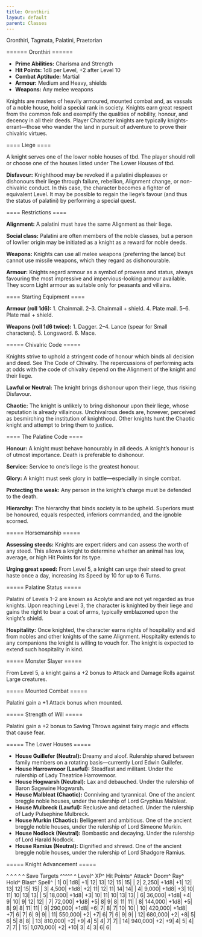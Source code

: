```yaml
---
title: Oronthiri
layout: default
parent: Classes
---
```


Oronthiri, Tagmata, Palatini, Praetorian

====== Oronthiri ======

  * **Prime Abilities:** Charisma and Strength
  * **Hit Points:** 1d8 per Level, +2 after Level 10
  * **Combat Aptitude:** Martial
  * **Armour:** Medium and Heavy, shields
  * **Weapons:** Any melee weapons

Knights are masters of heavily armoured, mounted combat and, as vassals of a noble house, hold a special rank in society. Knights earn great respect from the common folk and exemplify the qualities of nobility, honour, and decency in all their deeds. Player Character knights are typically knights-errant—those who wander the land in pursuit of adventure to prove their chivalric virtues.

==== Liege ====

A knight serves one of the lower noble houses of tbd. The player should roll or choose one of the houses listed under The Lower Houses of tbd.

**Disfavour:** Knighthood may be revoked if a palatini displeases or dishonours their liege through failure, rebellion, Alignment change, or non-chivalric conduct. In this case, the character becomes a fighter of equivalent Level. It may be possible to regain the liege’s favour (and thus the status of palatini) by performing a special quest.

==== Restrictions ====

**Alignment:** A palatini must have the same Alignment as their liege.

**Social class:** Palatini are often members of the noble classes, but a person of lowlier origin may be initiated as a knight as a reward for noble deeds.

**Weapons:** Knights can use all melee weapons (preferring the lance) but cannot use missile weapons, which they regard as dishonourable.

**Armour:** Knights regard armour as a symbol of prowess and status, always favouring the most impressive and impervious-looking armour available. They scorn Light armour as suitable only for peasants and villains.

==== Starting Equipment ====

**Armour (roll 1d6):** 1. Chainmail. 2–3. Chainmail + shield. 4. Plate mail. 5–6. Plate mail + shield.

**Weapons (roll 1d6 twice):** 1. Dagger. 2–4. Lance (spear for Small characters). 5. Longsword. 6. Mace.

===== Chivalric Code =====

Knights strive to uphold a stringent code of honour which binds all decision and deed. See The Code of Chivalry. The repercussions of performing acts at odds with the code of chivalry depend on the Alignment of the knight and their liege.

**Lawful or Neutral:** The knight brings dishonour upon their liege, thus risking Disfavour.

**Chaotic:** The knight is unlikely to bring dishonour upon their liege, whose reputation is already villainous. Unchivalrous deeds are, however, perceived as besmirching the institution of knighthood. Other knights hunt the Chaotic knight and attempt to bring them to justice.

==== The Palatine Code ====

**Honour:** A knight must behave honourably in all deeds. A knight’s honour is of utmost importance. Death is preferable to dishonour.

**Service:** Service to one’s liege is the greatest honour.

**Glory:** A knight must seek glory in battle—especially in single combat.

**Protecting the weak:** Any person in the knight’s charge must be defended to the death.

**Hierarchy:** The hierarchy that binds society is to be upheld. Superiors must be honoured, equals respected, inferiors commanded, and the ignoble scorned.

===== Horsemanship =====

**Assessing steeds:** Knights are expert riders and can assess the worth of any steed. This allows a knight to determine whether an animal has low, average, or high Hit Points for its type.

**Urging great speed:** From Level 5, a knight can urge their steed to great haste once a day, increasing its Speed by 10 for up to 6 Turns.

===== Palatine Status =====

Palatini of Levels 1–2 are known as Acolyte and are not yet regarded as true knights. Upon reaching Level 3, the character is knighted by their liege and gains the right to bear a coat of arms, typically emblazoned upon the knight’s shield.

**Hospitality:** Once knighted, the character earns rights of hospitality and aid from nobles and other knights of the same Alignment. Hospitality extends to any companions the knight is willing to vouch for. The knight is expected to extend such hospitality in kind.

===== Monster Slayer =====

From Level 5, a knight gains a +2 bonus to Attack and Damage Rolls against Large creatures.

===== Mounted Combat =====

Palatini gain a +1 Attack bonus when mounted.

===== Strength of Will =====

Palatini gain a +2 bonus to Saving Throws against fairy magic and effects that cause fear.

===== The Lower Houses =====

  - **House Guillefer (Neutral):** Dreamy and aloof. Rulership shared between family members on a rotating basis—currently Lord Edwin Guillefer.
  - **House Harrowmoor (Lawful):** Steadfast and militant. Under the rulership of Lady Theatrice Harrowmoor.
  - **House Hogwarsh (Neutral):** Lax and debauched. Under the rulership of Baron Sagewine Hogwarsh.
  - **House Malbleat (Chaotic):** Conniving and tyrannical. One of the ancient breggle noble houses, under the rulership of Lord Gryphius Malbleat.
  - **House Mulbreck (Lawful):** Reclusive and detached. Under the rulership of Lady Pulsephine Mulbreck.
  - **House Murkin (Chaotic):** Belligerent and ambitious. One of the ancient breggle noble houses, under the rulership of Lord Simeone Murkin.
  - **House Nodlock (Neutral):** Bombastic and decaying. Under the rulership of Lord Harald Nodlock.
  - **House Ramius (Neutral):** Dignified and shrewd. One of the ancient breggle noble houses, under the rulership of Lord Shadgore Ramius.

===== Knight Advancement =====

^ ^ ^ ^ ^  Save Targets  ^^^^^
^ Level^ XP^ Hit Points^ Attack^ Doom^ Ray^ Hold^ Blast^ Spell^
| 1| 0| 1d8| +1| 12| 13| 12| 15| 15|
| 2| 2,250| +1d8| +1| 12| 13| 12| 15| 15|
| 3| 4,500| +1d8| +2| 11| 12| 11| 14| 14|
| 4| 9,000| +1d8| +3| 10| 11| 10| 13| 13|
| 5| 18,000| +1d8| +3| 10| 11| 10| 13| 13|
| 6| 36,000| +1d8| +4| 9| 10| 9| 12| 12|
| 7| 72,000| +1d8| +5| 8| 9| 8| 11| 11|
| 8| 144,000| +1d8| +5| 8| 9| 8| 11| 11|
| 9| 290,000| +1d8| +6| 7| 8| 7| 10| 10|
| 10| 420,000| +1d8| +7| 6| 7| 6| 9| 9|
| 11| 550,000| +2| +7| 6| 7| 6| 9| 9|
| 12| 680,000| +2| +8| 5| 6| 5| 8| 8|
| 13| 810,000| +2| +9| 4| 5| 4| 7| 7|
| 14| 940,000| +2| +9| 4| 5| 4| 7| 7|
| 15| 1,070,000| +2| +10| 3| 4| 3| 6| 6|

